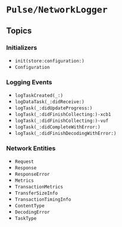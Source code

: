 # ``Pulse/NetworkLogger``

## Topics

### Initializers

- ``init(store:configuration:)``
- ``Configuration``

### Logging Events

- ``logTaskCreated(_:)``
- ``logDataTask(_:didReceive:)``
- ``logTask(_:didUpdateProgress:)``
- ``logTask(_:didFinishCollecting:)-xcb1``
- ``logTask(_:didFinishCollecting:)-vuf``
- ``logTask(_:didCompleteWithError:)``
- ``logTask(_:didFinishDecodingWithError:)``

### Network Entities

- ``Request``
- ``Response``
- ``ResponseError``
- ``Metrics``
- ``TransactionMetrics``
- ``TransferSizeInfo``
- ``TransactionTimingInfo``
- ``ContentType``
- ``DecodingError``
- ``TaskType``
